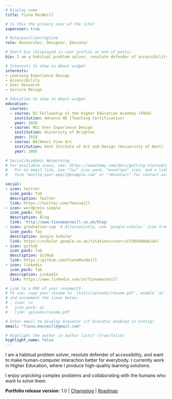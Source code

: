 ```yaml
---
# Display name
title: Fiona MacNeill

# Is this the primary user of the site?
superuser: true

# Role/position/tagline
role: Researcher, Designer, Educator

# Short bio (displayed in user profile at end of posts)
bio: I am a habitual problem solver, resolute defender of accessibility, and I want to make human-computer interaction better for everybody.

# Interests to show in About widget
interests:
- Learning Experience Design
- Accessibility
- User Research
- Service Design

# Education to show in About widget
education:
  courses:
  - course: D2 Fellowship of the Higher Education Academy (FHEA)
    institution: Advance HE (Teaching Certification)
    year: 2020
  - course: MSc User Experience Design
    institution: University of Brighton
    year: 2018
  - course: BA(Hons) Fine Art
    institution: Kent Intitute of Art and Design (University of Kent)
    year: 2005

# Social/Academic Networking
# For available icons, see: https://wowchemy.com/docs/getting-started/page-builder/#icons
#   For an email link, use "fas" icon pack, "envelope" icon, and a link in the
#   form "mailto:your-email@example.com" or "/#contact" for contact widget.

social:
- icon: twitter
  icon_pack: fab
  description: Twitter
  link: https://twitter.com/fmacneill
- icon: wordpress-simple
  icon_pack: fab
  description: Blog
  link: 'http://www.fionamacneill.co.uk/blog'
- icon: graduation-cap  # Alternatively, use `google-scholar` icon from `ai` icon pack
  icon_pack: fas
  description: Google Scholar
  link: https://scholar.google.co.uk/citations?user=jCtZ0X8AAAAJ&hl
- icon: github
  icon_pack: fab
  description: GitHub
  link: https://github.com/FionaMacNeill
- icon: linkedin
  icon_pack: fab
  description: LinkedIn
  link: https://www.linkedin.com/in/fionamacneill

# Link to a PDF of your resume/CV.
# To use: copy your resume to `static/uploads/resume.pdf`, enable `ai` icons in `params.toml`, 
# and uncomment the lines below.
# - icon: cv
#   icon_pack: ai
#   link: uploads/resume.pdf

# Enter email to display Gravatar (if Gravatar enabled in Config)
email: "fiona.macneill@gmail.com"

# Highlight the author in author lists? (true/false)
highlight_name: false
---
```

I am a <span class="highlighter-pen">habitual problem solver,</span> resolute defender of <span class="highlighter-pen">accessibility,</span> and want to make human-computer interaction better for everybody. I currently work in Higher Education, where I produce high-quality learning solutions.

I enjoy unpicking complex problems and <span class="highlighter-pen">collaborating</span> with the humans who want to solve them.

**Portfolio release version**: 1.0 | [Changelog](https://github.com/FionaMacNeill/portfolio/wiki/Changelog) | [Roadmap](https://github.com/FionaMacNeill/portfolio/wiki/Roadmap)